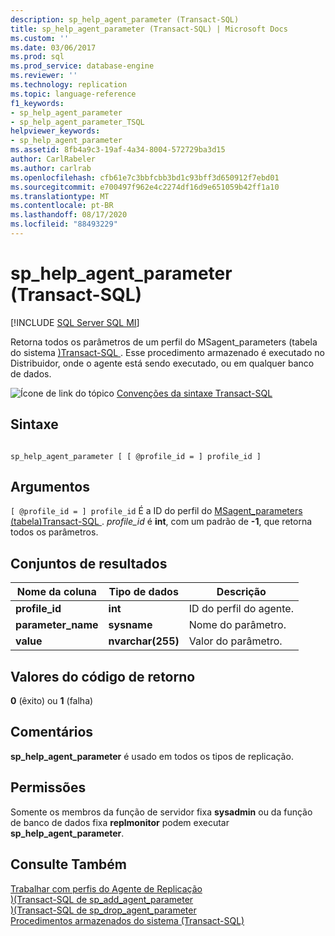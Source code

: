 ```yaml
---
description: sp_help_agent_parameter (Transact-SQL)
title: sp_help_agent_parameter (Transact-SQL) | Microsoft Docs
ms.custom: ''
ms.date: 03/06/2017
ms.prod: sql
ms.prod_service: database-engine
ms.reviewer: ''
ms.technology: replication
ms.topic: language-reference
f1_keywords:
- sp_help_agent_parameter
- sp_help_agent_parameter_TSQL
helpviewer_keywords:
- sp_help_agent_parameter
ms.assetid: 8fb4a9c3-19af-4a34-8004-572729ba3d15
author: CarlRabeler
ms.author: carlrab
ms.openlocfilehash: cfb61e7c3bbfcbb3bd1c93bff3d650912f7ebd01
ms.sourcegitcommit: e700497f962e4c2274df16d9e651059b42ff1a10
ms.translationtype: MT
ms.contentlocale: pt-BR
ms.lasthandoff: 08/17/2020
ms.locfileid: "88493229"
---
```

# <a name="sp_help_agent_parameter-transact-sql"></a>sp_help_agent_parameter (Transact-SQL)
[!INCLUDE [SQL Server SQL MI](../../includes/applies-to-version/sql-asdbmi.md)]

  Retorna todos os parâmetros de um perfil do MSagent_parameters &#40;tabela do sistema [&#41;Transact-SQL ](../../relational-databases/system-tables/msagent-parameters-transact-sql.md) . Esse procedimento armazenado é executado no Distribuidor, onde o agente está sendo executado, ou em qualquer banco de dados.  
  
 ![Ícone de link do tópico](../../database-engine/configure-windows/media/topic-link.gif "Ícone de link do tópico") [Convenções da sintaxe Transact-SQL](../../t-sql/language-elements/transact-sql-syntax-conventions-transact-sql.md)  
  
## <a name="syntax"></a>Sintaxe  
  
```  
  
sp_help_agent_parameter [ [ @profile_id = ] profile_id ]  
```  
  
## <a name="arguments"></a>Argumentos  
`[ @profile_id = ] profile_id` É a ID do perfil do [MSagent_parameters &#40;tabela&#41;Transact-SQL ](../../relational-databases/system-tables/msagent-parameters-transact-sql.md) . *profile_id* é **int**, com um padrão de **-1**, que retorna todos os parâmetros.  
  
## <a name="result-sets"></a>Conjuntos de resultados  
  
|Nome da coluna|Tipo de dados|Descrição|  
|-----------------|---------------|-----------------|  
|**profile_id**|**int**|ID do perfil do agente.|  
|**parameter_name**|**sysname**|Nome do parâmetro.|  
|**value**|**nvarchar(255)**|Valor do parâmetro.|  
  
## <a name="return-code-values"></a>Valores do código de retorno  
 **0** (êxito) ou **1** (falha)  
  
## <a name="remarks"></a>Comentários  
 **sp_help_agent_parameter** é usado em todos os tipos de replicação.  
  
## <a name="permissions"></a>Permissões  
 Somente os membros da função de servidor fixa **sysadmin** ou da função de banco de dados fixa **replmonitor** podem executar **sp_help_agent_parameter**.  
  
## <a name="see-also"></a>Consulte Também  
 [Trabalhar com perfis do Agente de Replicação](../../relational-databases/replication/agents/work-with-replication-agent-profiles.md)   
 [&#41;&#40;Transact-SQL de sp_add_agent_parameter ](../../relational-databases/system-stored-procedures/sp-add-agent-parameter-transact-sql.md)   
 [&#41;&#40;Transact-SQL de sp_drop_agent_parameter ](../../relational-databases/system-stored-procedures/sp-drop-agent-parameter-transact-sql.md)   
 [Procedimentos armazenados do sistema &#40;Transact-SQL&#41;](../../relational-databases/system-stored-procedures/system-stored-procedures-transact-sql.md)  
  
  
